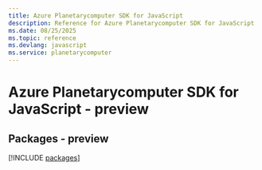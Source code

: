 ```yaml
---
title: Azure Planetarycomputer SDK for JavaScript
description: Reference for Azure Planetarycomputer SDK for JavaScript
ms.date: 08/25/2025
ms.topic: reference
ms.devlang: javascript
ms.service: planetarycomputer
---
```

# Azure Planetarycomputer SDK for JavaScript - preview
## Packages - preview
[!INCLUDE [packages](planetarycomputer-index.md)]